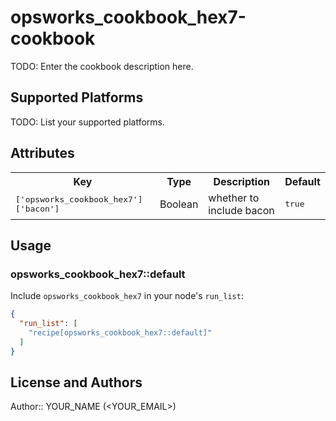 # opsworks_cookbook_hex7-cookbook

TODO: Enter the cookbook description here.

## Supported Platforms

TODO: List your supported platforms.

## Attributes

<table>
  <tr>
    <th>Key</th>
    <th>Type</th>
    <th>Description</th>
    <th>Default</th>
  </tr>
  <tr>
    <td><tt>['opsworks_cookbook_hex7']['bacon']</tt></td>
    <td>Boolean</td>
    <td>whether to include bacon</td>
    <td><tt>true</tt></td>
  </tr>
</table>

## Usage

### opsworks_cookbook_hex7::default

Include `opsworks_cookbook_hex7` in your node's `run_list`:

```json
{
  "run_list": [
    "recipe[opsworks_cookbook_hex7::default]"
  ]
}
```

## License and Authors

Author:: YOUR_NAME (<YOUR_EMAIL>)
